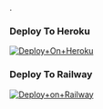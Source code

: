 . 



### Deploy To Heroku

[![Deploy+On+Heroku](https://www.herokucdn.com/deploy/button.svg)](https://heroku.com/deploy?template=https://github.com/Telugucoders/Amalamusic)



### Deploy To Railway

[![Deploy+on+Railway](https://railway.app/button.svg)](https://railway.app/new/template?template=https://github.com/Telugucoders/Amalamusic&envs=API_ID,API_HASH,BOT_TOKEN,STRING_SESSION)


